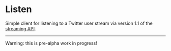 # Listen

Simple client for listening to a Twitter user stream via version 1.1 of the
[streaming API](https://dev.twitter.com/docs/streaming-apis/streams/user).

---

Warning: this is pre-alpha work in progress!
